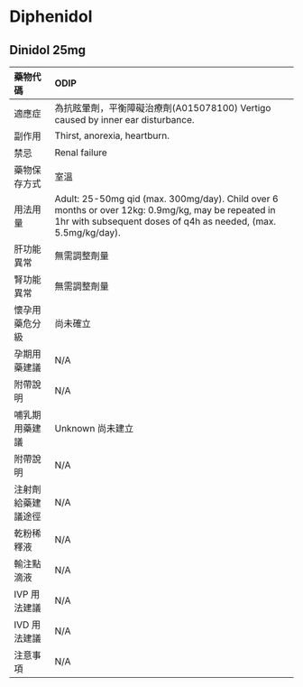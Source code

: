# Diphenidol

## Dinidol 25mg

| 藥物代碼 | ODIP |
| :--- | :--- |
| 適應症 | 為抗眩暈劑，平衡障礙治療劑\(A015078100\)             Vertigo caused by inner ear disturbance. |
| 副作用 | Thirst, anorexia, heartburn. |
| 禁忌 | Renal failure |
| 藥物保存方式 | 室溫 |
| 用法用量 | Adult: 25-50mg qid \(max. 300mg/day\). Child over 6 months or over 12kg: 0.9mg/kg, may be repeated in 1hr with subsequent  doses of q4h as needed, \(max. 5.5mg/kg/day\). |
| 肝功能異常 | 無需調整劑量 |
| 腎功能異常 | 無需調整劑量 |
| 懷孕用藥危分級 | 尚未確立 |
| 孕期用藥建議 | N/A |
| 附帶說明 | N/A |
| 哺乳期用藥建議 | Unknown 尚未建立 |
| 附帶說明 | N/A |
| 注射劑給藥建議途徑 | N/A |
| 乾粉稀釋液 | N/A |
| 輸注點滴液 | N/A |
| IVP 用法建議 | N/A |
| IVD 用法建議 | N/A |
| 注意事項 | N/A |

